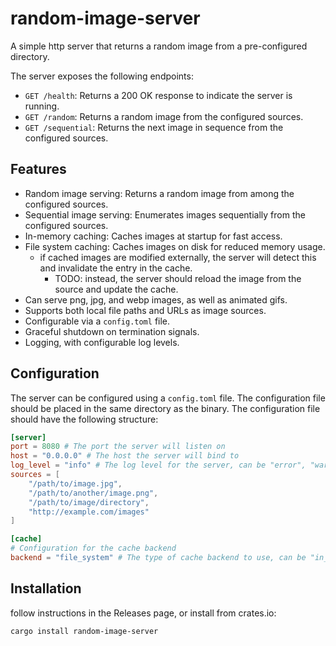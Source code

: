# random-image-server

A simple http server that returns a random image from a pre-configured directory.

The server exposes the following endpoints:

- `GET /health`: Returns a 200 OK response to indicate the server is running.
- `GET /random`: Returns a random image from the configured sources.
- `GET /sequential`: Returns the next image in sequence from the configured sources.

## Features

- Random image serving: Returns a random image from among the configured sources.
- Sequential image serving: Enumerates images sequentially from the configured sources.
- In-memory caching: Caches images at startup for fast access.
- File system caching: Caches images on disk for reduced memory usage.
  - if cached images are modified externally, the server will detect this and invalidate the entry in the cache.
    - TODO: instead, the server should reload the image from the source and update the cache.
- Can serve png, jpg, and webp images, as well as animated gifs.
- Supports both local file paths and URLs as image sources.
- Configurable via a `config.toml` file.
- Graceful shutdown on termination signals.
- Logging, with configurable log levels.

## Configuration

The server can be configured using a `config.toml` file. The configuration file should be placed in the same directory as the binary.
The configuration file should have the following structure:

```toml
[server]
port = 8080 # The port the server will listen on
host = "0.0.0.0" # The host the server will bind to
log_level = "info" # The log level for the server, can be "error", "warn", "info", "debug", or "trace"
sources = [
    "/path/to/image.jpg", 
    "/path/to/another/image.png",
    "/path/to/image/directory", 
    "http://example.com/images"
]

[cache]
# Configuration for the cache backend
backend = "file_system" # The type of cache backend to use, can be "in_memory" or "file_system"
```

## Installation

follow instructions in the Releases page, or install from crates.io:

```bash
cargo install random-image-server
```

